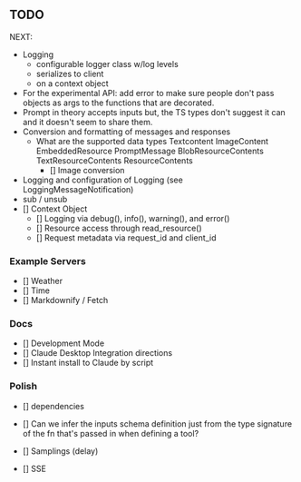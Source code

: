 ## TODO

NEXT:
- Logging
  - configurable logger class w/log levels
  - serializes to client
  - on a context object
- For the experimental API: add error to make sure people don't pass objects as args to the functions that are decorated.
- Prompt in theory accepts inputs but, the TS types don't suggest it can and it doesn't seem to share them.
- Conversion and formatting of messages and responses
  - What are the supported data types
    Textcontent
    ImageContent
    EmbeddedResource
    PromptMessage
    BlobResourceContents
    TextResourceContents
    ResourceContents
    - [] Image conversion
- Logging and configuration of Logging (see LoggingMessageNotification)
- sub / unsub
- [] Context Object
   - [] Logging via debug(), info(), warning(), and error()
   - [] Resource access through read_resource()
   - [] Request metadata via request_id and client_id

### Example Servers
- [] Weather
- [] Time
- [] Markdownify / Fetch

### Docs
- [] Development Mode
- [] Claude Desktop Integration directions
- [] Instant install to Claude by script

### Polish
- [] dependencies
- [] Can we infer the inputs schema definition just from the type signature of the fn that's passed in when defining a tool?

- [] Samplings (delay)
- [] SSE
